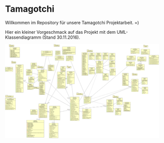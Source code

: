 # Tamagotchi

Willkommen im Repository für unsere Tamagotchi Projektarbeit. =)

Hier ein kleiner Vorgeschmack auf das Projekt mit dem UML-Klassendiagramm (Stand 30.11.2016).

<img src="UML_Class_Diagramm.png" alt="" />

